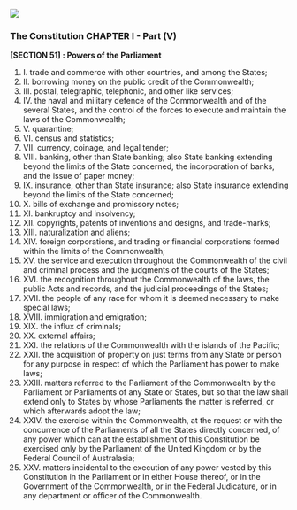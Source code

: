 ![](https://upload.wikimedia.org/wikipedia/commons/6/66/Coat_of_arms_of_the_Commonwealth_of_Australia.gif)

### The Constitution CHAPTER I - Part (V)

**[SECTION 51] : Powers of the Parliament**


1. I. trade and commerce with other countries, and among the States;
2. II. borrowing money on the public credit of the Commonwealth;
3. III. postal, telegraphic, telephonic, and other like services;
4. IV. the naval and military defence of the Commonwealth and of the several States, and the control of the forces to execute and maintain the laws of the Commonwealth;
5. V. quarantine;
6. VI. census and statistics;
7. VII. currency, coinage, and legal tender;
8. VIII. banking, other than State banking; also State banking extending beyond the limits of the State concerned, the incorporation of banks, and the issue of paper money;
9. IX. insurance, other than State insurance; also State insurance extending beyond the limits of the State concerned;
10. X. bills of exchange and promissory notes;
11. XI. bankruptcy and insolvency;
12. XII. copyrights, patents of inventions and designs, and trade-marks;
13. XIII. naturalization and aliens;
14. XIV. foreign corporations, and trading or financial corporations formed within the limits of the Commonwealth;
15. XV. the service and execution throughout the Commonwealth of the civil and criminal process and the judgments of the courts of the States;
16. XVI. the recognition throughout the Commonwealth of the laws, the public Acts and records, and the judicial proceedings of the States;
17. XVII. the people of any race for whom it is deemed necessary to make special laws;
18. XVIII. immigration and emigration;
19. XIX. the influx of criminals;
20. XX. external affairs;
21. XXI. the relations of the Commonwealth with the islands of the Pacific;
22. XXII. the acquisition of property on just terms from any State or person for any purpose in respect of which the Parliament has power to make laws;
23. XXIII. matters referred to the Parliament of the Commonwealth by the Parliament or Parliaments of any State or States, but so that the law shall extend only to States by whose Parliaments the matter is referred, or which afterwards adopt the law;
24. XXIV. the exercise within the Commonwealth, at the request or with the concurrence of the Parliaments of all the States directly concerned, of any power which can at the establishment of this Constitution be exercised only by the Parliament of the United Kingdom or by the Federal Council of Australasia;
25. XXV. matters incidental to the execution of any power vested by this Constitution in the Parliament or in either House thereof, or in the Government of the Commonwealth, or in the Federal Judicature, or in any department or officer of the Commonwealth.
